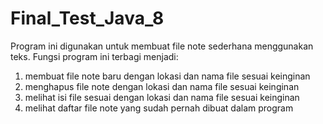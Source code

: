 # Final_Test_Java_8
Program ini digunakan untuk membuat file note sederhana menggunakan teks. Fungsi program ini terbagi menjadi:

1) membuat file note baru dengan lokasi dan nama file sesuai keinginan
2) menghapus file note dengan lokasi dan nama file sesuai keinginan
3) melihat isi file sesuai dengan lokasi dan nama file sesuai keinginan
4) melihat daftar file note yang sudah pernah dibuat dalam program

